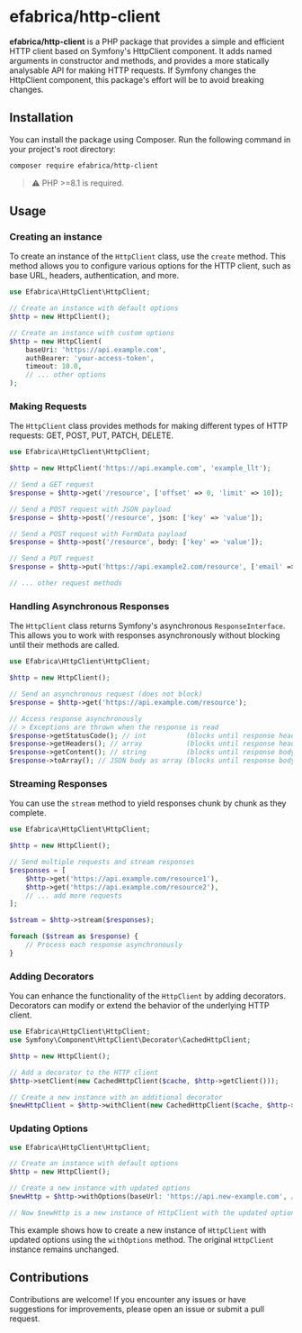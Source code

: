 # efabrica/http-client

**efabrica/http-client** is a PHP package that provides a simple and efficient HTTP client based on Symfony's HttpClient component. 
It adds named arguments in constructor and methods, and provides a more statically analysable API for making HTTP requests.
If Symfony changes the HttpClient component, this package's effort will be to avoid breaking changes.

## Installation

You can install the package using Composer. Run the following command in your project's root directory:

```bash
composer require efabrica/http-client
```

> ⚠️ PHP >=8.1 is required.

## Usage

### Creating an instance

To create an instance of the `HttpClient` class, use the `create` method. This method allows you to configure various options for the HTTP client, such as base URL, headers, authentication, and more.

```php
use Efabrica\HttpClient\HttpClient;

// Create an instance with default options
$http = new HttpClient();

// Create an instance with custom options
$http = new HttpClient(
    baseUri: 'https://api.example.com',
    authBearer: 'your-access-token',
    timeout: 10.0,
    // ... other options
);
```

### Making Requests

The `HttpClient` class provides methods for making different types of HTTP requests: GET, POST, PUT, PATCH, DELETE.

```php
use Efabrica\HttpClient\HttpClient;

$http = new HttpClient('https://api.example.com', 'example_llt');

// Send a GET request
$response = $http->get('/resource', ['offset' => 0, 'limit' => 10]);

// Send a POST request with JSON payload
$response = $http->post('/resource', json: ['key' => 'value']);

// Send a POST request with FormData payload
$response = $http->post('/resource', body: ['key' => 'value']);

// Send a PUT request
$response = $http->put('https://api.example2.com/resource', ['email' => 'admin@example.com']);

// ... other request methods
```

### Handling Asynchronous Responses

The `HttpClient` class returns Symfony's asynchronous `ResponseInterface`. 
This allows you to work with responses asynchronously without blocking until their methods are called.

```php
use Efabrica\HttpClient\HttpClient;

$http = new HttpClient();

// Send an asynchronous request (does not block)
$response = $http->get('https://api.example.com/resource');

// Access response asynchronously
// > Exceptions are thrown when the response is read
$response->getStatusCode(); // int          (blocks until response headers are available)
$response->getHeaders(); // array           (blocks until response headers are available) 
$response->getContent(); // string          (blocks until response body is available)
$response->toArray(); // JSON body as array (blocks until response body is available)
```
### Streaming Responses

You can use the `stream` method to yield responses chunk by chunk as they complete.

```php
use Efabrica\HttpClient\HttpClient;

$http = new HttpClient();

// Send multiple requests and stream responses
$responses = [
    $http->get('https://api.example.com/resource1'),
    $http->get('https://api.example.com/resource2'),
    // ... add more requests
];

$stream = $http->stream($responses);

foreach ($stream as $response) {
    // Process each response asynchronously
}
```

### Adding Decorators

You can enhance the functionality of the `HttpClient` by adding decorators. Decorators can modify or extend the behavior of the underlying HTTP client.

```php
use Efabrica\HttpClient\HttpClient;
use Symfony\Component\HttpClient\Decorator\CachedHttpClient;

$http = new HttpClient();

// Add a decorator to the HTTP client
$http->setClient(new CachedHttpClient($cache, $http->getClient()));

// Create a new instance with an additional decorator
$newHttpClient = $http->withClient(new CachedHttpClient($cache, $http->getClient()));
```

### Updating Options

```php
use Efabrica\HttpClient\HttpClient;

// Create an instance with default options
$http = new HttpClient();

// Create a new instance with updated options
$newHttp = $http->withOptions(baseUrl: 'https://api.new-example.com', /* ... */);

// Now $newHttp is a new instance of HttpClient with the updated options
```

This example shows how to create a new instance of `HttpClient` with updated options using the `withOptions` method. 
The original `HttpClient` instance remains unchanged.

## Contributions

Contributions are welcome! If you encounter any issues or have suggestions for improvements, please open an issue or submit a pull request.
